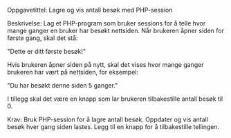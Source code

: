 Oppgavetittel:
Lagre og vis antall besøk med PHP-session

Beskrivelse:
Lag et PHP-program som bruker sessions for å telle hvor mange ganger en bruker har besøkt nettsiden. Når brukeren åpner siden for første gang, skal det stå:

"Dette er ditt første besøk!"

Hvis brukeren åpner siden på nytt, skal det vises hvor mange ganger brukeren har vært på nettsiden, for eksempel:

"Du har besøkt denne siden 5 ganger."

I tillegg skal det være en knapp som lar brukeren tilbakestille antall besøk til 0.

Krav:
Bruk PHP-session for å lagre antall besøk.
Oppdater og vis antall besøk hver gang siden lastes.
Legg til en knapp for å tilbakestille tellingen.